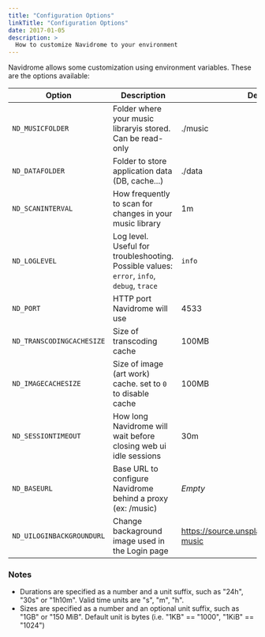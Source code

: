 ```yaml
---
title: "Configuration Options"
linkTitle: "Configuration Options"
date: 2017-01-05
description: >
  How to customize Navidrome to your environment
---
```


Navidrome allows some customization using environment variables. These are the options
available:

| Option            | Description           | Default Value |
|-------------------|-----------------|------|
| `ND_MUSICFOLDER`   | Folder where your music libraryis stored. Can be read-only   | ./music |
| `ND_DATAFOLDER`    | Folder to store application data (DB, cache...)     | ./data |
| `ND_SCANINTERVAL`   | How frequently to scan for changes in your music library  | 1m |
| `ND_LOGLEVEL`   | Log level. Useful for troubleshooting. Possible values: `error`, `info`, `debug`, `trace` | `info` |
| `ND_PORT`          | HTTP port Navidrome will use | 4533 |
| `ND_TRANSCODINGCACHESIZE` | Size of transcoding cache| 100MB |
| `ND_IMAGECACHESIZE` | Size of image (art work) cache. set to `0` to disable cache | 100MB |
| `ND_SESSIONTIMEOUT` | How long Navidrome will wait before closing web ui idle sessions | 30m |
| `ND_BASEURL` | Base URL to configure Navidrome behind a proxy (ex: /music) | _Empty_  |
| `ND_UILOGINBACKGROUNDURL` | Change backaground image used in the Login page | https://source.unsplash.com/random/1600x900?music |

### Notes
- Durations are specified as a number and a unit suffix, such as "24h", "30s" or "1h10m". Valid 
time units are "s", "m", "h".
- Sizes are specified as a number and an optional unit suffix, such as "1GB" or "150 MiB". Default 
unit is bytes (i.e. "1KB" == "1000", "1KiB" == "1024")

